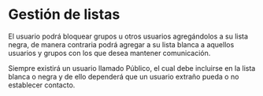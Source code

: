 
Gestión de listas
===

El usuario podrá bloquear grupos u otros usuarios agregándolos a su lista negra,
de manera contraria podrá agregar a su lista blanca a aquellos usuarios y grupos con los que desea mantener comunicación.

Siempre existirá un usuario llamado Público, el cual debe incluirse en la lista blanca o negra y de ello dependerá que un usuario extraño pueda o no establecer contacto. 

